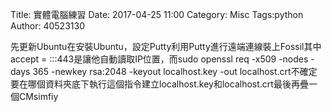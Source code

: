 Title: 實體電腦練習
Date: 2017-04-25 11:00
Category: Misc
Tags:python
Author: 40523130


<!-- PELICAN_END_SUMMARY -->

先更新Ubuntu在安裝Ubuntu，設定Putty利用Putty進行遠端連線裝上Fossil其中accept = :::443是讓他自動讀取IP位置，而sudo openssl req -x509 -nodes -days 365 -newkey rsa:2048 -keyout localhost.key -out localhost.crt不確定要在哪個資料夾底下執行這個指令建立localhost.key和localhost.crt最後再疊一個CMsimfiy
